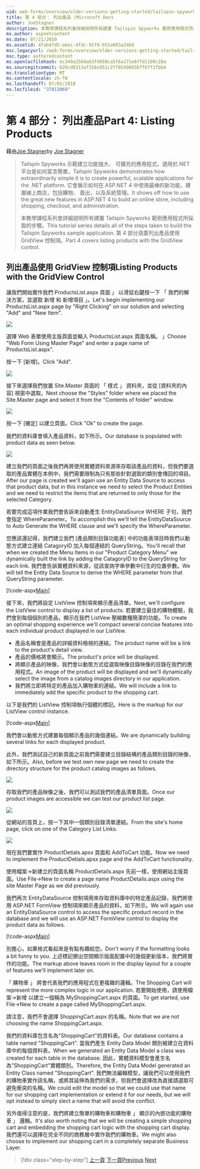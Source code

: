 ```yaml
---
uid: web-forms/overview/older-versions-getting-started/tailspin-spyworks/tailspin-spyworks-part-4
title: 第 4 部分： 列出產品 |Microsoft Docs
author: JoeStagner
description: 本教學課程系列會詳細說明所有建置 Tailspin Spyworks 範例應用程式所採取的步驟。 第 4 部分涵蓋與 GridView contr.列出產品...
ms.author: aspnetcontent
ms.date: 07/21/2010
ms.assetid: 4fab47d5-a6ec-4fdc-91f0-651a093a24b9
msc.legacyurl: /web-forms/overview/older-versions-getting-started/tailspin-spyworks/tailspin-spyworks-part-4
msc.type: authoredcontent
ms.openlocfilehash: ec349a2564a63fd950ca5f6a171e6ffd1199c28a
ms.sourcegitcommit: b28cd0313af316c051c2ff8549865bff67f2fbb4
ms.translationtype: MT
ms.contentlocale: zh-TW
ms.lasthandoff: 07/05/2018
ms.locfileid: "37813069"
---
```

<a name="part-4-listing-products"></a><span data-ttu-id="9f033-104">第 4 部分： 列出產品</span><span class="sxs-lookup"><span data-stu-id="9f033-104">Part 4: Listing Products</span></span>
====================
<span data-ttu-id="9f033-105">藉由[Joe Stagner](https://github.com/JoeStagner)</span><span class="sxs-lookup"><span data-stu-id="9f033-105">by [Joe Stagner](https://github.com/JoeStagner)</span></span>

> <span data-ttu-id="9f033-106">Tailspin Spyworks 示範建立功能強大、 可擴充的應用程式，適用於.NET 平台是如何富含簡單。</span><span class="sxs-lookup"><span data-stu-id="9f033-106">Tailspin Spyworks demonstrates how extraordinarily simple it is to create powerful, scalable applications for the .NET platform.</span></span> <span data-ttu-id="9f033-107">它會展示如何在 ASP.NET 4 中使用最棒的新功能，建置線上商店，包括購物、 簽出，以及系統管理。</span><span class="sxs-lookup"><span data-stu-id="9f033-107">It shows off how to use the great new features in ASP.NET 4 to build an online store, including shopping, checkout, and administration.</span></span>
> 
> <span data-ttu-id="9f033-108">本教學課程系列會詳細說明所有建置 Tailspin Spyworks 範例應用程式所採取的步驟。</span><span class="sxs-lookup"><span data-stu-id="9f033-108">This tutorial series details all of the steps taken to build the Tailspin Spyworks sample application.</span></span> <span data-ttu-id="9f033-109">第 4 部分涵蓋列出產品使用 GridView 控制項。</span><span class="sxs-lookup"><span data-stu-id="9f033-109">Part 4 covers listing products with the GridView control.</span></span>


## <a id="_Toc260221670"></a>  <span data-ttu-id="9f033-110">列出產品使用 GridView 控制項</span><span class="sxs-lookup"><span data-stu-id="9f033-110">Listing Products with the GridView Control</span></span>

<span data-ttu-id="9f033-111">讓我們開始實作我們 ProductsList.aspx 頁面 」 以滑鼠右鍵按一下 「 我們的解決方案，並選取 新增 和 新增項目 」。</span><span class="sxs-lookup"><span data-stu-id="9f033-111">Let's begin implementing our ProductsList.aspx page by "Right Clicking" on our solution and selecting "Add" and "New Item".</span></span>

![](tailspin-spyworks-part-4/_static/image1.jpg)

<span data-ttu-id="9f033-112">選擇 Web 表單使用主版頁面並輸入 ProductsList.aspx 頁面名稱。 」</span><span class="sxs-lookup"><span data-stu-id="9f033-112">Choose "Web Form Using Master Page" and enter a page name of ProductsList.aspx".</span></span>

<span data-ttu-id="9f033-113">按一下 [新增]。</span><span class="sxs-lookup"><span data-stu-id="9f033-113">Click "Add".</span></span>

![](tailspin-spyworks-part-4/_static/image2.jpg)

<span data-ttu-id="9f033-114">接下來選擇我們放置 Site.Master 頁面的 「 樣式 」 資料夾，並從 [資料夾的內容] 視窗中選取。</span><span class="sxs-lookup"><span data-stu-id="9f033-114">Next choose the "Styles" folder where we placed the Site.Master page and select it from the "Contents of folder" window.</span></span>

![](tailspin-spyworks-part-4/_static/image3.jpg)

<span data-ttu-id="9f033-115">按一下 [確定] 以建立頁面。</span><span class="sxs-lookup"><span data-stu-id="9f033-115">Click "Ok" to create the page.</span></span>

<span data-ttu-id="9f033-116">我們的資料庫會填入產品資料，如下所示。</span><span class="sxs-lookup"><span data-stu-id="9f033-116">Our database is populated with product data as seen below.</span></span>

![](tailspin-spyworks-part-4/_static/image4.jpg)

<span data-ttu-id="9f033-117">建立我們的頁面之後我們再將使用實體資料來源來存取該產品的資料，但我們要選取的產品實體在本例中，我們需要限制為只有那些針對選取的類別會傳回的項目。</span><span class="sxs-lookup"><span data-stu-id="9f033-117">After our page is created we'll again use an Entity Data Source to access that product data, but in this instance we need to select the Product Entities and we need to restrict the items that are returned to only those for the selected Category.</span></span>

<span data-ttu-id="9f033-118">若要完成這項作業我們會告訴來自動產生 EntityDataSource WHERE 子句，我們會指定 WhereParameter。</span><span class="sxs-lookup"><span data-stu-id="9f033-118">To accomplish this we'll tell the EntityDataSource to Auto Generate the WHERE clause and we'll specify the WhereParameter.</span></span>

<span data-ttu-id="9f033-119">您應該還記得，我們建立我們 [產品類別目錄功能表] 中的功能表項目時我們以動態方式建立連結 CatagoryID 加入每個連結的 QueryString。</span><span class="sxs-lookup"><span data-stu-id="9f033-119">You'll recall that when we created the Menu Items in our "Product Category Menu" we dynamically built the link by adding the CatagoryID to the QueryString for each link.</span></span> <span data-ttu-id="9f033-120">我們會告訴實體資料來源，從該查詢字串參數中衍生的位置參數。</span><span class="sxs-lookup"><span data-stu-id="9f033-120">We will tell the Entity Data Source to derive the WHERE parameter from that QueryString parameter.</span></span>

[!code-aspx[Main](tailspin-spyworks-part-4/samples/sample1.aspx)]

<span data-ttu-id="9f033-121">接下來，我們將設定 ListView 控制項來顯示產品清單。</span><span class="sxs-lookup"><span data-stu-id="9f033-121">Next, we'll configure the ListView control to display a list of products.</span></span> <span data-ttu-id="9f033-122">若要建立最佳的購物體驗，我們會到每個個別的產品，顯示在我們 ListVew 壓縮數種簡潔的功能。</span><span class="sxs-lookup"><span data-stu-id="9f033-122">To create an optimal shopping experience we'll compact several concise features into each individual product displayed in our ListVew.</span></span>

- <span data-ttu-id="9f033-123">產品名稱會是產品的詳細資料檢視的連結。</span><span class="sxs-lookup"><span data-stu-id="9f033-123">The product name will be a link to the product's detail view.</span></span>
- <span data-ttu-id="9f033-124">產品的價格將會顯示。</span><span class="sxs-lookup"><span data-stu-id="9f033-124">The product's price will be displayed.</span></span>
- <span data-ttu-id="9f033-125">將顯示產品的映像，我們會以動態方式從選取映像目錄映像的目錄在我們的應用程式。</span><span class="sxs-lookup"><span data-stu-id="9f033-125">An image of the product will be displayed and we'll dynamically select the image from a catalog images directory in our application.</span></span>
- <span data-ttu-id="9f033-126">我們將立即將特定的產品加入購物車的連結。</span><span class="sxs-lookup"><span data-stu-id="9f033-126">We will include a link to immediately add the specific product to the shopping cart.</span></span>

<span data-ttu-id="9f033-127">以下是我們的 ListView 控制項執行個體的標記。</span><span class="sxs-lookup"><span data-stu-id="9f033-127">Here is the markup for our ListView control instance.</span></span>

[!code-aspx[Main](tailspin-spyworks-part-4/samples/sample2.aspx)]

<span data-ttu-id="9f033-128">我們會以動態方式建置每個顯示產品的幾個連結。</span><span class="sxs-lookup"><span data-stu-id="9f033-128">We are dynamically building several links for each displayed product.</span></span>

<span data-ttu-id="9f033-129">此外，我們測試自己的新頁面之前我們需要建立目錄結構的產品類別目錄的映像，如下所示。</span><span class="sxs-lookup"><span data-stu-id="9f033-129">Also, before we test own new page we need to create the directory structure for the product catalog images as follows.</span></span>

![](tailspin-spyworks-part-4/_static/image1.png)

<span data-ttu-id="9f033-130">存取我們的產品映像之後，我們可以測試我們的產品清單頁面。</span><span class="sxs-lookup"><span data-stu-id="9f033-130">Once our product images are accessible we can test our product list page.</span></span>

![](tailspin-spyworks-part-4/_static/image5.jpg)

<span data-ttu-id="9f033-131">從網站的首頁上，按一下其中一個類別目錄清單連結。</span><span class="sxs-lookup"><span data-stu-id="9f033-131">From the site's home page, click on one of the Category List Links.</span></span>

![](tailspin-spyworks-part-4/_static/image6.jpg)

<span data-ttu-id="9f033-132">現在我們要實作 ProductDetials.apsx 頁面和 AddToCart 功能。</span><span class="sxs-lookup"><span data-stu-id="9f033-132">Now we need to implement the ProductDetials.apsx page and the AddToCart functionality.</span></span>

<span data-ttu-id="9f033-133">使用檔案-&gt;新建立的頁面名稱 ProductDetails.aspx 先前一樣，使用網站主版頁面。</span><span class="sxs-lookup"><span data-stu-id="9f033-133">Use File-&gt;New to create a page name ProductDetails.aspx using the site Master Page as we did previously.</span></span>

<span data-ttu-id="9f033-134">我們再次 EntityDataSource 控制項用來存取資料庫中的特定產品記錄，我們將使用 ASP.NET FormView 控制項來顯示產品的資料，如下所示。</span><span class="sxs-lookup"><span data-stu-id="9f033-134">We will again use an EntityDataSource control to access the specific product record in the database and we will use an ASP.NET FormView control to display the product data as follows.</span></span>

[!code-aspx[Main](tailspin-spyworks-part-4/samples/sample3.aspx)]

<span data-ttu-id="9f033-135">別擔心，如果格式看起來是有點有趣給您。</span><span class="sxs-lookup"><span data-stu-id="9f033-135">Don't worry if the formatting looks a bit funny to you.</span></span> <span data-ttu-id="9f033-136">上述標記挪出空間顯示版面配置中的幾個更新版本，我們將實作的功能。</span><span class="sxs-lookup"><span data-stu-id="9f033-136">The markup above leaves room in the display layout for a couple of features we'll implement later on.</span></span>

<span data-ttu-id="9f033-137">「 購物車 」 將會代表我們的應用程式在更複雜的邏輯。</span><span class="sxs-lookup"><span data-stu-id="9f033-137">The Shopping Cart will represent the more complex logic in our application.</span></span> <span data-ttu-id="9f033-138">若要開始使用，請使用檔案-&gt;新增 以建立一個稱為 MyShoppingCart.aspx 的頁面。</span><span class="sxs-lookup"><span data-stu-id="9f033-138">To get started, use File-&gt;New to create a page called MyShoppingCart.aspx.</span></span>

<span data-ttu-id="9f033-139">請注意，我們不會選擇 ShoppingCart.aspx 的名稱。</span><span class="sxs-lookup"><span data-stu-id="9f033-139">Note that we are not choosing the name ShoppingCart.aspx.</span></span>

<span data-ttu-id="9f033-140">我們的資料庫包含名為"ShoppingCart"的資料表。</span><span class="sxs-lookup"><span data-stu-id="9f033-140">Our database contains a table named "ShoppingCart".</span></span> <span data-ttu-id="9f033-141">當我們產生 Entity Data Model 類別被建立在資料庫中的每個資料表。</span><span class="sxs-lookup"><span data-stu-id="9f033-141">When we generated an Entity Data Model a class was created for each table in the database.</span></span> <span data-ttu-id="9f033-142">因此，實體資料模型會產生名為"ShoppingCart"實體類別。</span><span class="sxs-lookup"><span data-stu-id="9f033-142">Therefore, the Entity Data Model generated an Entity Class named "ShoppingCart".</span></span> <span data-ttu-id="9f033-143">我們無法編輯模型，讓我們可以使用我們的購物車實作該名稱，或將其延伸為我們的需求，但我們會選擇改為直接請選取可避免衝突的名稱。</span><span class="sxs-lookup"><span data-stu-id="9f033-143">We could edit the model so that we could use that name for our shopping cart implementation or extend it for our needs, but we will opt instead to simply slect a name that will avoid the conflict.</span></span>

<span data-ttu-id="9f033-144">另外值得注意的是，我們將建立簡單的購物車和購物車 」 顯示的內嵌功能的購物車 」 邏輯。</span><span class="sxs-lookup"><span data-stu-id="9f033-144">It's also worth noting that we will be creating a simple shopping cart and embedding the shopping cart logic with the shopping cart display.</span></span> <span data-ttu-id="9f033-145">我們還可以選擇在完全不同的商務層中實作我們的購物車。</span><span class="sxs-lookup"><span data-stu-id="9f033-145">We might also choose to implement our shopping cart in a completely separate Business Layer.</span></span>

> [!div class="step-by-step"]
> <span data-ttu-id="9f033-146">[上一頁](tailspin-spyworks-part-3.md)
> [下一頁](tailspin-spyworks-part-5.md)</span><span class="sxs-lookup"><span data-stu-id="9f033-146">[Previous](tailspin-spyworks-part-3.md)
[Next](tailspin-spyworks-part-5.md)</span></span>
